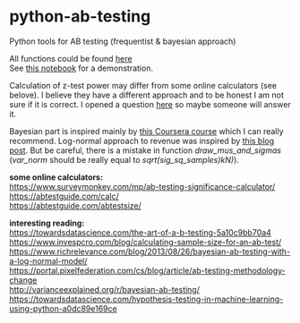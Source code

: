 # python-ab-testing
Python tools for AB testing (frequentist &amp; bayesian approach)

All functions could be found [here](tools)<br>
See [this notebook](AB_testing_demonstration.ipynb) for a demonstration.<br>

Calculation of z-test power may differ from some online calculators (see belove). I believe they have a different approach and to be honest I am not sure if it is correct. I opened a question [here](https://math.stackexchange.com/questions/3259058/ab-testing-power-of-2-sample-z-test) so maybe someone will answer it.<br>

Bayesian part is inspired mainly by [this Coursera course](https://www.coursera.org/learn/bayesian-statistics) which I can really recommend. Log-normal approach to revenue was inspired by [this blog post](https://www.richrelevance.com/blog/2013/08/26/bayesian-ab-testing-with-a-log-normal-model/). But be careful, there is a mistake in function _draw_mus_and_sigmas_ (_var_norm_ should be really equal to _sqrt(sig_sq_samples)kN)_).



**some online calculators:**<br>
https://www.surveymonkey.com/mp/ab-testing-significance-calculator/<br>
https://abtestguide.com/calc/<br>
https://abtestguide.com/abtestsize/<br>

**interesting reading:**<br>
https://towardsdatascience.com/the-art-of-a-b-testing-5a10c9bb70a4<br>
https://www.invespcro.com/blog/calculating-sample-size-for-an-ab-test/<br>
https://www.richrelevance.com/blog/2013/08/26/bayesian-ab-testing-with-a-log-normal-model/<br>
https://portal.pixelfederation.com/cs/blog/article/ab-testing-methodology-change<br>
http://varianceexplained.org/r/bayesian-ab-testing/<br>
https://towardsdatascience.com/hypothesis-testing-in-machine-learning-using-python-a0dc89e169ce<br>